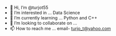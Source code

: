 - 👋 Hi, I’m @turjot55
- 👀 I’m interested in ... Data Science
- 🌱 I’m currently learning ... Python and C++
- 💞️ I’m looking to collaborate on ...
- 📫 How to reach me ... email- turjo_t@yahoo.com

<!---
turjot55/turjot55 is a ✨ special ✨ repository because its `README.md` (this file) appears on your GitHub profile.
You can click the Preview link to take a look at your changes.
--->
